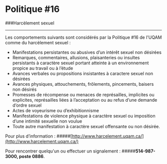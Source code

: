 # Politique #16

###Harcèlement sexuel

-----

Les comportements suivants sont considérés par la Politique #16 de l'UQAM comme du harcèlement sexuel&nbsp;:

- Manifestations persistantes ou abusives d’un intérêt sexuel non désirées
- Remarques, commentaires, allusions, plaisanteries ou insultes persistants à caractère sexuel portant atteinte à un environnement propice au travail ou à l’étude
- Avances verbales ou propositions insistantes à caractere sexuel non désirées
- Avances physiques, attouchements, frôlements, pincements, baisers non désirés
- Promesses de récompense ou menaces de représailles, implicites ou explicites, représailles liées à l’acceptation ou au refus d’une demande d’ordre sexuel
- Actes de voyeurisme ou d’exhibitionnisme
- Manifestations de violence physique à caractère sexuel ou imposition d’une intimité sexuelle non voulue
- Toute autre manifestation à caractère sexuel offensante ou non désirée.

Pour plus d’information&nbsp;:
#####[http://www.harcelement.uqam.ca/](http://www.harcelement.uqam.ca/)

Pour rencontrer quelqu'un ou effectuer un signalement&nbsp;:
#####**514-987-3000, poste 0886**.
